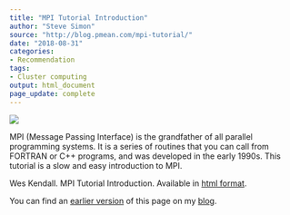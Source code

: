 ```yaml
---
title: "MPI Tutorial Introduction"
author: "Steve Simon"
source: "http://blog.pmean.com/mpi-tutorial/"
date: "2018-08-31"
categories:
- Recommendation
tags:
- Cluster computing
output: html_document
page_update: complete
---
```


![](http://www.pmean.com/new-images/18/mpi-tutorial01.png)

<!---More--->

MPI (Message Passing Interface) is the grandfather of all parallel programming systems. It is a series of routines that you can call from FORTRAN or C++ programs, and was developed in the early 1990s. This tutorial is a slow and easy introduction to MPI.

Wes Kendall. MPI Tutorial Introduction. Available in [html format][ken1].

You can find an [earlier version][sim1] of this page on my [blog][sim2].

[sim1]: http://blog.pmean.com/mpi-tutorial/
[sim2]: http://blog.pmean.com

[ken1]: http://mpitutorial.com/tutorials/mpi-introduction/
